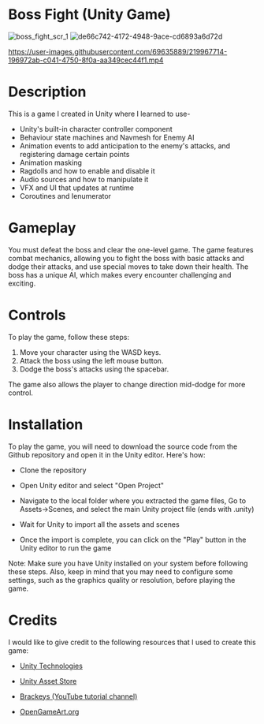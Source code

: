 # Boss Fight (Unity Game)

![boss_fight_scr_1](https://user-images.githubusercontent.com/69635889/219737638-5ad7f704-dc84-47f8-b78f-ed08b6f17132.png)
![de66c742-4172-4948-9ace-cd6893a6d72d](https://user-images.githubusercontent.com/69635889/219737926-e8caa21d-0005-4bab-8f87-2dff2ddf0b59.jpeg)


https://user-images.githubusercontent.com/69635889/219967714-196972ab-c041-4750-8f0a-aa349cec44f1.mp4


# Description

This is a game I created in Unity where I learned to use-
- Unity's built-in character controller component
- Behaviour state machines and Navmesh for Enemy AI 
- Animation events to add anticipation to the enemy's attacks, and registering damage certain points
- Animation masking
- Ragdolls and how to enable and disable it
- Audio sources and how to manipulate it
- VFX and UI that updates at runtime
- Coroutines and Ienumerator

# Gameplay

You must defeat the boss and clear the one-level game. The game features combat mechanics, allowing you to fight the boss with basic attacks and dodge their attacks, and use special moves to take down their health. The boss has a unique AI, which makes every encounter challenging and exciting.

# Controls

To play the game, follow these steps:

1. Move your character using the WASD keys.
2. Attack the boss using the left mouse button.
3. Dodge the boss's attacks using the spacebar.

The game also allows the player to change direction mid-dodge for more control.

# Installation

To play the game, you will need to download the source code from the Github repository and open it in the Unity editor. Here's how:

- Clone the repository

- Open Unity editor and select "Open Project"

- Navigate to the local folder where you extracted the game files, Go to Assets->Scenes, and select the main Unity project file   (ends with .unity)

- Wait for Unity to import all the assets and scenes

- Once the import is complete, you can click on the "Play" button in the Unity editor to run the game


Note: Make sure you have Unity installed on your system before following these steps. Also, keep in mind that you may need to configure some settings, such as the graphics quality or resolution, before playing the game.

# Credits

I would like to give credit to the following resources that I used to create this game:

- [Unity Technologies](https://unity.com/)

- [Unity Asset Store](https://assetstore.unity.com/) 

- [Brackeys (YouTube tutorial channel)](https://www.youtube.com/@Brackeys)

- [OpenGameArt.org](https://opengameart.org/)


